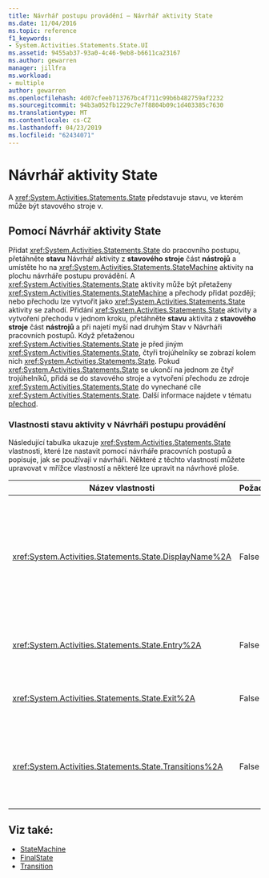 ```yaml
---
title: Návrhář postupu provádění – Návrhář aktivity State
ms.date: 11/04/2016
ms.topic: reference
f1_keywords:
- System.Activities.Statements.State.UI
ms.assetid: 9455ab37-93a0-4c46-9eb8-b6611ca23167
ms.author: gewarren
manager: jillfra
ms.workload:
- multiple
author: gewarren
ms.openlocfilehash: 4d07cfeeb713767bc4f711c99b6b482759af2232
ms.sourcegitcommit: 94b3a052fb1229c7e7f8804b09c1d403385c7630
ms.translationtype: MT
ms.contentlocale: cs-CZ
ms.lasthandoff: 04/23/2019
ms.locfileid: "62434071"
---
```

# <a name="state-activity-designer"></a>Návrhář aktivity State

A <xref:System.Activities.Statements.State> představuje stavu, ve kterém může být stavového stroje v.

## <a name="using-the-state-activity-designer"></a>Pomocí Návrhář aktivity State

Přidat <xref:System.Activities.Statements.State> do pracovního postupu, přetáhněte **stavu** Návrhář aktivity z **stavového stroje** část **nástrojů** a umístěte ho na <xref:System.Activities.Statements.StateMachine> aktivity na plochu návrháře postupu provádění. A <xref:System.Activities.Statements.State> aktivity může být přetaženy <xref:System.Activities.Statements.StateMachine> a přechody přidat později; nebo přechodu lze vytvořit jako <xref:System.Activities.Statements.State> aktivity se zahodí. Přidání <xref:System.Activities.Statements.State> aktivity a vytvoření přechodu v jednom kroku, přetáhněte **stavu** aktivita z **stavového stroje** část **nástrojů** a při najetí myší nad druhým Stav v Návrháři pracovních postupů. Když přetaženou <xref:System.Activities.Statements.State> je před jiným <xref:System.Activities.Statements.State>, čtyři trojúhelníky se zobrazí kolem nich <xref:System.Activities.Statements.State>. Pokud <xref:System.Activities.Statements.State> se ukončí na jednom ze čtyř trojúhelníků, přidá se do stavového stroje a vytvoření přechodu ze zdroje <xref:System.Activities.Statements.State> do vynechané cíle <xref:System.Activities.Statements.State>. Další informace najdete v tématu [přechod](../workflow-designer/transition-activity-designer.md).

### <a name="state-activity-properties-in-the-workflow-designer"></a>Vlastnosti stavu aktivity v Návrháři postupu provádění

Následující tabulka ukazuje <xref:System.Activities.Statements.State> vlastnosti, které lze nastavit pomocí návrháře pracovních postupů a popisuje, jak se používají v návrháři. Některé z těchto vlastností můžete upravovat v mřížce vlastností a některé lze upravit na návrhové ploše.

|Název vlastnosti|Požadováno|Použití|
|-|--------------|-|
|<xref:System.Activities.Statements.State.DisplayName%2A>|False|Určuje popisný název <xref:System.Activities.Statements.State> návrháře aktivit v záhlaví. Výchozí hodnota je **stavu**. Hodnotu lze upravit v mřížce vlastností nebo přímo v hlavičce návrháře aktivit. <xref:System.Activities.Statements.State.DisplayName%2A> Se používá v navigace s popisem cesty, který se zobrazí v horní části návrháře postupu provádění.<br /><br /> I když <xref:System.Activities.Statements.State.DisplayName%2A> není bezpodmínečně nutné, je osvědčeným postupem je použití jednoho.|
|<xref:System.Activities.Statements.State.Entry%2A>|False|Určuje akci, která nastane, pokud se tento stav je převeden na. Při <xref:System.Activities.Statements.State> aktivity rozbalen, tuto hodnotu můžete nastavit tak, že přetáhnete aktivity z **nástrojů** a vyřadit ho do **položka** oddíl stavu.|
|<xref:System.Activities.Statements.State.Exit%2A>|False|Určuje akci, která nastane, pokud se tento stav se postoupí klávesou. Při <xref:System.Activities.Statements.State> aktivity rozbalen, tuto hodnotu můžete nastavit tak, že přetáhnete aktivity z **nástrojů** a vyřadit ho do **ukončovací** oddíl stavu.|
|<xref:System.Activities.Statements.State.Transitions%2A>|False|Obsahuje seznam možných přechodů, které pocházejí z <xref:System.Activities.Statements.State>. Každá položka v seznamu obsahuje odkaz na přidruženou <xref:System.Activities.Statements.Transition> a cíl <xref:System.Activities.Statements.State>. Kliknutím na odkaz se přepnout návrháře na rozbalené zobrazení <xref:System.Activities.Statements.Transition> nebo <xref:System.Activities.Statements.State>.|

## <a name="see-also"></a>Viz také:

- [StateMachine](../workflow-designer/statemachine-activity-designer.md)
- [FinalState](../workflow-designer/finalstate-activity-designer.md)
- [Transition](../workflow-designer/transition-activity-designer.md)